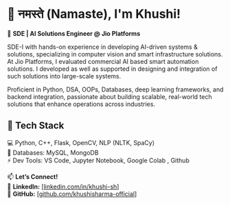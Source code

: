 # 👋 नमस्ते (Namaste), I'm Khushi! 

🚀 **SDE | AI Solutions Engineer @ Jio Platforms**  

SDE-I with hands-on experience in developing AI-driven systems & solutions, specializing in computer vision and smart infrastructure solutions. At Jio Platforms, I evaluated commercial AI based smart automation solutions. I developed as well as supported in designing and integration of such solutions into large-scale systems.

Proficient in Python, DSA, OOPs, Databases, deep learning frameworks, and backend integration, passionate about building scalable, real-world tech solutions that enhance operations across industries.

## 🔧 **Tech Stack**
💻 Python, C++, Flask, OpenCV, NLP (NLTK, SpaCy)  
📂 Databases: MySQL, MongoDB  
⚡ Dev Tools: VS Code, Jupyter Notebook, Google Colab , Github

📫 **Let’s Connect!**  
📍 **LinkedIn:** [[linkedin.com/in/khushi-sh](https://www.linkedin.com/in/khushi-sh/)]  
📍 **GitHub:** [[github.com/khushisharma-official](https://github.com/khushisharma-official/)]
